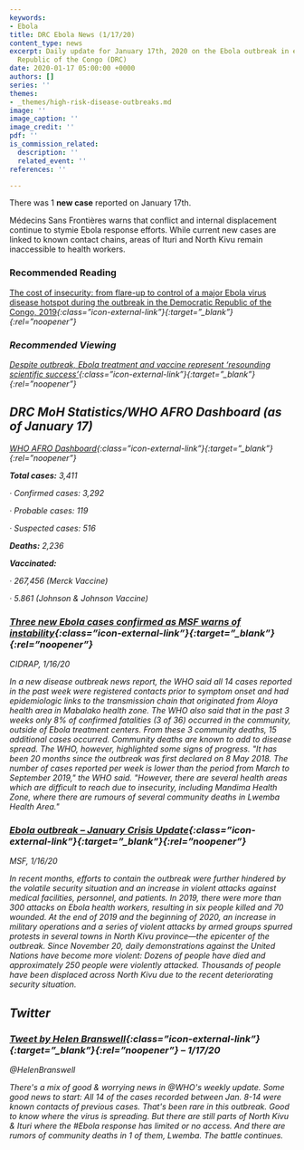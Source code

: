 ```yaml
---
keywords:
- Ebola
title: DRC Ebola News (1/17/20)
content_type: news
excerpt: Daily update for January 17th, 2020 on the Ebola outbreak in eastern Democratic
  Republic of the Congo (DRC)
date: 2020-01-17 05:00:00 +0000
authors: []
series: ''
themes:
- _themes/high-risk-disease-outbreaks.md
image: ''
image_caption: ''
image_credit: ''
pdf: ''
is_commission_related:
  description: ''
  related_event: ''
references: ''

---
```

There was 1 **new case** reported on January 17th.

Médecins Sans Frontières warns that conflict and internal displacement continue to stymie Ebola response efforts. While current new cases are linked to known contact chains, areas of Ituri and North Kivu remain inaccessible to health workers.

### Recommended Reading

[The cost of insecurity: from flare-up to control of a major Ebola virus disease hotspot during the outbreak in the Democratic Republic of the Congo, 2019](https://www.eurosurveillance.org/content/10.2807/1560-7917.ES.2020.25.2.1900735)<i/>{:class=”icon-external-link”}{:target=”_blank”}{:rel=”noopener”}

### 

### Recommended Viewing

[Despite outbreak, Ebola treatment and vaccine represent ‘resounding scientific success’](https://www.pbs.org/newshour/show/despite-outbreak-ebola-treatment-and-vaccine-represent-resounding-scientific-success)<i/>{:class=”icon-external-link”}{:target=”_blank”}{:rel=”noopener”}

## DRC MoH Statistics/WHO AFRO Dashboard (as of January 17)

[WHO AFRO Dashboard](http://who.maps.arcgis.com/apps/opsdashboard/index.html#/e70c3804f6044652bc37cce7d8fcef6c)<i/>{:class=”icon-external-link”}{:target=”_blank”}{:rel=”noopener”}

**Total cases:** 3,411

· Confirmed cases: 3,292

· Probable cases: 119

· Suspected cases: 516

**Deaths:** 2,236

**Vaccinated:**

· 267,456 (Merck Vaccine)

· 5.861 (Johnson & Johnson Vaccine)

### [Three new Ebola cases confirmed as MSF warns of instability](http://www.cidrap.umn.edu/news-perspective/2020/01/three-new-ebola-cases-confirmed-msf-warns-instability)<i/>{:class=”icon-external-link”}{:target=”_blank”}{:rel=”noopener”}

_CIDRAP, 1/16/20_

In a new disease outbreak news report, the WHO said all 14 cases reported in the past week were registered contacts prior to symptom onset and had epidemiologic links to the transmission chain that originated from Aloya health area in Mabalako health zone. The WHO also said that in the past 3 weeks only 8% of confirmed fatalities (3 of 36) occurred in the community, outside of Ebola treatment centers. From these 3 community deaths, 15 additional cases occurred. Community deaths are known to add to disease spread. The WHO, however, highlighted some signs of progress. "It has been 20 months since the outbreak was first declared on 8 May 2018. The number of cases reported per week is lower than the period from March to September 2019," the WHO said. "However, there are several health areas which are difficult to reach due to insecurity, including Mandima Health Zone, where there are rumours of several community deaths in Lwemba Health Area."

### [Ebola outbreak – January Crisis Update](https://www.doctorswithoutborders.org/what-we-do/news-stories/story/ebola-outbreak-democratic-republic-congo-january-crisis-update)<i/>{:class=”icon-external-link”}{:target=”_blank”}{:rel=”noopener”}

_MSF, 1/16/20_

In recent months, efforts to contain the outbreak were further hindered by the volatile security situation and an increase in violent attacks against medical facilities, personnel, and patients. In 2019, there were more than 300 attacks on Ebola health workers, resulting in six people killed and 70 wounded. At the end of 2019 and the beginning of 2020, an increase in military operations and a series of violent attacks by armed groups spurred protests in several towns in North Kivu province—the epicenter of the outbreak. Since November 20, daily demonstrations against the United Nations have become more violent: Dozens of people have died and approximately 250 people were violently attacked. Thousands of people have been displaced across North Kivu due to the recent deteriorating security situation.

## Twitter

### [Tweet by Helen Branswell](https://twitter.com/HelenBranswell/status/1217895596951928832)<i/>{:class=”icon-external-link”}{:target=”_blank”}{:rel=”noopener”} – 1/17/20

@HelenBranswell

There's a mix of good & worrying news in @WHO's weekly update. Some good news to start: All 14 of the cases recorded between Jan. 8-14 were known contacts of previous cases. That's been rare in this outbreak. Good to know where the virus is spreading. But there are still parts of North Kivu & Ituri where the #Ebola response has limited or no access. And there are rumors of community deaths in 1 of them, Lwemba. The battle continues.